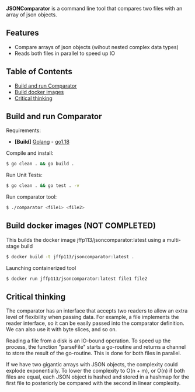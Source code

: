 **JSONComparator** is a command line tool that compares two files with an array of json objects.

## Features
- Compare arrays of json objects (wihout nested complex data types)
- Reads both files in parallel to speed up IO
## Table of Contents

- [Build and run Comparator](#build-and-run-comparator)
- [Build docker images](#build-docker-images)
- [Critical thinking](#critical-thinking)

## Build and run Comparator

Requirements:

- **[Build]** [Golang](https://golang.org/) - [go1.18](https://golang.org/dl/)

Compile and install:

```bash
$ go clean . && go build .
```

Run Unit Tests:

```bash
$ go clean . && go test . -v
```

Run comparator tool:

```bash
$ ./comparator <file1> <file2>
```
## Build docker images (NOT COMPLETED)

This builds the docker image jffp113/jsoncomparator:latest using a multi-stage build

```bash
$ docker build -t jffp113/jsoncomparator:latest .
```

Launching containerized tool

```bash
$ docker run jffp113/jsoncomparator:latest file1 file2
```

## Critical thinking

The comparator has an interface that accepts two readers to allow an extra level of flexibility when passing data. For example, a file implements the reader interface, so it can be easily passed into the comparator definition. We can also use it with byte slices, and so on.

Reading a file from a disk is an IO-bound operation. To speed up the process, the function "parseFile" starts a go-routine and returns a channel to store the result of the go-routine. This is done for both files in parallel.

If we have two gigantic arrays with JSON objects, the complexity could explode exponentially. To lower the complexity to O(n + m), or O(n) if both files are equal, each JSON object is hashed and stored in a hashmap for the first file to posteriorly be compared with the second in linear complexity. 